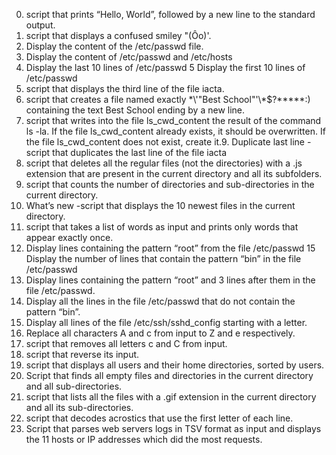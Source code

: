 0. script that prints “Hello, World”, followed by a new line to the standard output.
1. script that displays a confused smiley "(Ôo)'.
2. Display the content of the /etc/passwd file.
3. Display the content of /etc/passwd and /etc/hosts
4. Display the last 10 lines of /etc/passwd
5  Display the first 10 lines of /etc/passwd
6. script that displays the third line of the file iacta.
7. script that creates a file named exactly \*\\'"Best School"\'\\*$\?\*\*\*\*\*:) containing the text Best School ending by a new line.
8. script that writes into the file ls_cwd_content the result of the command ls -la. If the file ls_cwd_content already exists, it should be overwritten. If the file ls_cwd_content does not exist, create it.9. Duplicate last line -script that duplicates the last line of the file iacta
10. script that deletes all the regular files (not the directories) with a .js extension that are present in the current directory and all its subfolders.
11. script that counts the number of directories and sub-directories in the current directory.
12. What’s new -script that displays the 10 newest files in the current directory.
13. script that takes a list of words as input and prints only words that appear exactly once.
14. Display lines containing the pattern “root” from the file /etc/passwd
15  Display the number of lines that contain the pattern “bin” in the file /etc/passwd
16. Display lines containing the pattern “root” and 3 lines after them in the file /etc/passwd.
 17. Display all the lines in the file /etc/passwd that do not contain the pattern “bin”.
18. Display all lines of the file /etc/ssh/sshd_config starting with a letter.
19. Replace all characters A and c from input to Z and e respectively.
20. script that removes all letters c and C from input.
21. script that reverse its input.
22. script that displays all users and their home directories, sorted by users.
23. Script that finds all empty files and directories in the current directory and all sub-directories.
24. script that lists all the files with a .gif extension in the current directory and all its sub-directories.
25. script that decodes acrostics that use the first letter of each line.
26. Script that parses web servers logs in TSV format as input and displays the 11 hosts or IP addresses which did the most requests.
